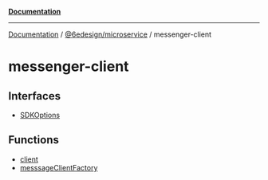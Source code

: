 [**Documentation**](../../../README.md)

***

[Documentation](../../../README.md) / [@6edesign/microservice](../README.md) / messenger-client

# messenger-client

## Interfaces

- [SDKOptions](interfaces/SDKOptions.md)

## Functions

- [client](functions/client.md)
- [messsageClientFactory](functions/messsageClientFactory.md)
